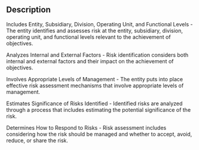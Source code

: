 ## Description

Includes Entity, Subsidiary, Division, Operating Unit, and Functional Levels - The entity identifies and assesses risk at the entity, subsidiary, division, operating unit, and functional levels relevant to the achievement of objectives.

Analyzes Internal and External Factors - Risk identification considers both internal and external factors and their impact on the achievement of objectives.

Involves Appropriate Levels of Management - The entity puts into place effective risk assessment mechanisms that involve appropriate levels of management.

Estimates Significance of Risks Identified - Identified risks are analyzed through a process that includes estimating the potential significance of the risk.

Determines How to Respond to Risks - Risk assessment includes considering how the risk should be managed and whether to accept, avoid, reduce, or share the risk.
